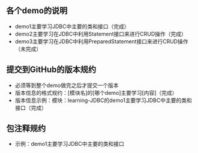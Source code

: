 ## 各个demo的说明
- demo1主要学习JDBC中主要的类和接口（完成）
- demo2主要学习在JDBC中利用Statement接口来进行CRUD操作（完成）
- demo3主要学习在JDBC中利用PreparedStatement接口来进行CRUD操作（未完成）



## 提交到GitHub的版本规约
- 必须等到整个demo做完之后才提交一个版本
- 版本信息的格式规约：[模块名]的[哪个demo]主要学习[内容]（完成）
- 版本信息示例：模块：learning-JDBC的demo1主要学习JDBC中主要的类和接口（完成）



## 包注释规约
- 示例：demo1主要学习JDBC中主要的类和接口
